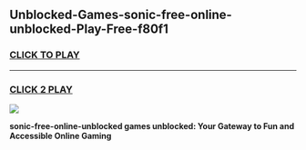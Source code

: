 
## Unblocked-Games-sonic-free-online-unblocked-Play-Free-f80f1
<h3>
<a href="https://premium76.site?title=sonic-free-online-unblocked&ref=12A">CLICK TO PLAY</a></h3>
<hr>

<h3>
<a href="https://premium76.site?title=sonic-free-online-unblocked&ref=12A">CLICK 2 PLAY</a>
  
</h3>

<a href="https://premium76.site?title=sonic-free-online-unblocked&ref=12A"><img src="https://clearcache.store/games.png"></a>


**sonic-free-online-unblocked games unblocked: Your Gateway to Fun and Accessible Online Gaming**
